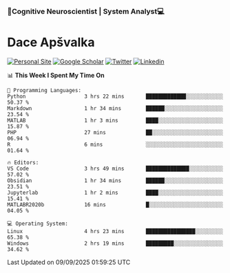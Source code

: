 ### 🧠Cognitive Neuroscientist | System Analyst💻
# Dace Apšvalka

[![Personal Site](https://img.shields.io/badge/website-teal?style=for-the-badge&logo=About.me&logoColor=white)](https://dcdace.net/)
[![Google Scholar](https://img.shields.io/badge/Scholar-yellow?style=for-the-badge&logo=googlescholar&logoColor=ffffff)](https://scholar.google.com/citations?hl=en&user=W8q0HBkAAAAJ&view_op=list_works&sortby=pubdate)
[![Twitter](https://img.shields.io/badge/Twitter-1DA1F2?logo=twitter&logoColor=white&style=for-the-badge)](https://twitter.com/dcdace)
[![Linkedin](https://img.shields.io/badge/linkedin-0077B5?logo=linkedin&logoColor=white&style=for-the-badge)](https://www.linkedin.com/in/dace-apsvalka/)

<!--
[![Dace's wakatime stats](https://github-readme-stats.vercel.app/api/wakatime?username=dcdace&theme=react&layout=compact&custom_title=Coding+past+7+days&v=2)](https://github.com/dcdace/dcdace)


[![github](https://img.shields.io/github/followers/dcdace?logo=github&style=plastic)](https://github.com/dcdace?tab=followers "GitHub followers")
[![wakatime](https://wakatime.com/badge/user/6e7556d3-b1db-4eef-a7e8-9bad735fc27e.svg?style=plastic?v=2)](https://wakatime.com/@6e7556d3-b1db-4eef-a7e8-9bad735fc27e "Total time coded since Feb 28 2022")

[![twitter](https://img.shields.io/twitter/follow/dcdace?label=followers&logo=twitter&color=%23007ec6&style=plastic)](https://twitter.com/dcdace "Twitter followers")

[![Dace's languages](https://github-readme-stats-one-nu-13.vercel.app/api/top-langs/?username=dcdace&langs_count=10&theme=nord&layout=compact)](https://github.com/anuraghazra/github-readme-stats) 
[![Dace's GitHub stats](https://github-readme-stats-one-nu-13.vercel.app/api?username=dcdace&theme=dracula&hide=prs,issues&count_private=true&show_icons=true&hide_rank=true&include_all_commits=true&hide_title=false&custom_title=GitHub+Stats)](https://github.com/anuraghazra/github-readme-stats)
-->

<!--START_SECTION:waka-->
📊 **This Week I Spent My Time On** 

```text
💬 Programming Languages: 
Python                   3 hrs 22 mins       █████████████░░░░░░░░░░░░   50.37 % 
Markdown                 1 hr 34 mins        ██████░░░░░░░░░░░░░░░░░░░   23.54 % 
MATLAB                   1 hr 3 mins         ████░░░░░░░░░░░░░░░░░░░░░   15.87 % 
PHP                      27 mins             ██░░░░░░░░░░░░░░░░░░░░░░░   06.94 % 
R                        6 mins              ░░░░░░░░░░░░░░░░░░░░░░░░░   01.64 % 

🔥 Editors: 
VS Code                  3 hrs 49 mins       ██████████████░░░░░░░░░░░   57.02 % 
Obsidian                 1 hr 34 mins        ██████░░░░░░░░░░░░░░░░░░░   23.51 % 
Jupyterlab               1 hr 2 mins         ████░░░░░░░░░░░░░░░░░░░░░   15.41 % 
MATLABR2020b             16 mins             █░░░░░░░░░░░░░░░░░░░░░░░░   04.05 % 

💻 Operating System: 
Linux                    4 hrs 23 mins       ████████████████░░░░░░░░░   65.38 % 
Windows                  2 hrs 19 mins       █████████░░░░░░░░░░░░░░░░   34.62 % 
```


 Last Updated on 09/09/2025 01:59:25 UTC
<!--END_SECTION:waka-->

